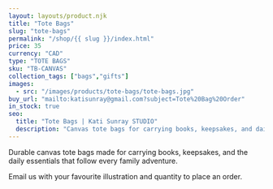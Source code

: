 ```yaml
---
layout: layouts/product.njk
title: "Tote Bags"
slug: "tote-bags"
permalink: "/shop/{{ slug }}/index.html"
price: 35
currency: "CAD"
type: "TOTE BAGS"
sku: "TB-CANVAS"
collection_tags: ["bags","gifts"]
images:
  - src: "/images/products/tote-bags/tote-bags.jpg"
buy_url: "mailto:katisunray@gmail.com?subject=Tote%20Bag%20Order"
in_stock: true
seo:
  title: "Tote Bags | Kati Sunray STUDIO"
  description: "Canvas tote bags for carrying books, keepsakes, and daily essentials."
---
```


Durable canvas tote bags made for carrying books, keepsakes, and the daily essentials that follow every family adventure.

Email us with your favourite illustration and quantity to place an order.

